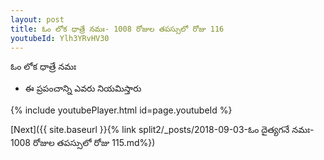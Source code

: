 ```yaml
---
layout: post
title: ఓం లోక ధాత్రే నమః- 1008 రోజుల తపస్సులో రోజు 116
youtubeId: Ylh3YRvHV30
---
```

 
 
 ఓం లోక ధాత్రే నమః  
 
 -  ఈ ప్రపంచాన్ని ఎవరు నియమిస్తారు 
 
  
 
  
 
 
 
 
 
 


{% include youtubePlayer.html id=page.youtubeId %}
 
[Next]({{ site.baseurl }}{% link  split2/_posts/2018-09-03-ఓం దైత్యగనే నమః- 1008 రోజుల తపస్సులో రోజు 115.md%})
 
